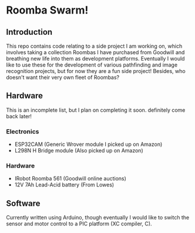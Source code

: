 # Roomba Swarm!

## Introduction
This repo contains code relating to a side project I am working on, which involves taking a collection Roombas I have purchased from Goodwill and breathing new life into them as development platforms. Eventually I would like to use these for the development of various pathfinding and image recognition projects, but for now they are a fun side project! Besides, who doesn't want their very own fleet of Roombas?

## Hardware
This is an incomplete list, but I plan on completing it soon. definitely come back later!

### Electronics
- ESP32CAM (Generic Wrover module I picked up on Amazon)
- L298N H Bridge module (Also picked up on Amazon)

### Hardware
- IRobot Roomba 561 (Goodwill online auctions)
- 12V 7Ah Lead-Acid battery (From Lowes)

## Software
Currently written using Arduino, though eventually I would like to switch the sensor and motor control to a PIC platform (XC compiler, C).